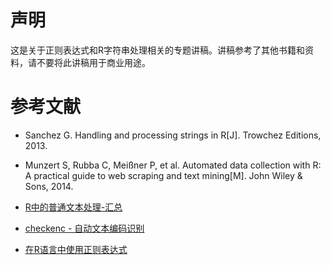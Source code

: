 # 声明

这是关于正则表达式和R字符串处理相关的专题讲稿。讲稿参考了其他书籍和资料，请不要将此讲稿用于商业用途。



# 参考文献

- Sanchez G. Handling and processing strings in R[J]. Trowchez Editions, 2013.

- Munzert S, Rubba C, Meißner P, et al. Automated data collection with R: A practical guide to web scraping and text mining[M]. John Wiley & Sons, 2014.

- [R中的普通文本处理-汇总](http://rstudio-pubs-static.s3.amazonaws.com/13823_dbf87ac4114b44f8a4b4fbd2ea5ea162.html)

- [checkenc - 自动文本编码识别](http://qinwenfeng.com/cn/checkenc/)

- [在R语言中使用正则表达式](http://xccds1977.blogspot.sg/2012/04/r_12.html)




